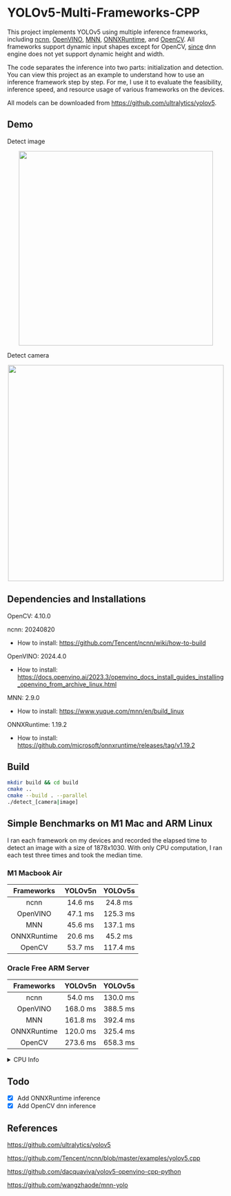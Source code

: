 # YOLOv5-Multi-Frameworks-CPP

This project implements YOLOv5 using multiple inference frameworks, including [ncnn](https://github.com/Tencent/ncnn), [OpenVINO](https://github.com/openvinotoolkit/openvino), [MNN](https://github.com/alibaba/MNN), [ONNXRuntime](https://github.com/microsoft/onnxruntime), and [OpenCV](https://github.com/opencv/opencv). All frameworks support dynamic input shapes except for OpenCV, [since](https://github.com/opencv/opencv/issues/19347#issuecomment-1868227401) dnn engine does not yet support dynamic height and width.

The code separates the inference into two parts: initialization and detection. You can view this project as an example to understand how to use an inference framework step by step. For me, I use it to evaluate the feasibility, inference speed, and resource usage of various frameworks on the devices.

All models can be downloaded from https://github.com/ultralytics/yolov5.

## Demo

Detect image

<p align="center">
  <img src="https://cdn.jsdelivr.net/gh/Avafly/ImageHostingService@master/uPic/SCR-20241007-ruzqq.jpg" width = "450">
</p>

Detect camera

<p align="center">
  <img src="https://cdn.jsdelivr.net/gh/Avafly/ImageHostingService@master/uPic/SCR-20241007-ruzq.png" width="500">
</p>

## Dependencies and Installations

OpenCV: 4.10.0

ncnn: 20240820

- How to install: https://github.com/Tencent/ncnn/wiki/how-to-build

OpenVINO: 2024.4.0

- How to install: https://docs.openvino.ai/2023.3/openvino_docs_install_guides_installing_openvino_from_archive_linux.html

MNN: 2.9.0

- How to install: https://www.yuque.com/mnn/en/build_linux

ONNXRuntime: 1.19.2

* How to install: https://github.com/microsoft/onnxruntime/releases/tag/v1.19.2

## Build

```bash
mkdir build && cd build
cmake ..
cmake --build . --parallel
./detect_[camera|image]
```

## Simple Benchmarks on M1 Mac and ARM Linux

I ran each framework on my devices and recorded the elapsed time to detect an image with a size of 1878x1030. With only CPU computation, I ran each test three times and took the median time.

### M1 Macbook Air

| Frameworks  | YOLOv5n | YOLOv5s  |
| :---------: | :-----: | :------: |
|    ncnn     | 14.6 ms | 24.8 ms  |
|  OpenVINO   | 47.1 ms | 125.3 ms |
|     MNN     | 45.6 ms | 137.1 ms |
| ONNXRuntime | 20.6 ms | 45.2 ms  |
|   OpenCV    | 53.7 ms | 117.4 ms |

### Oracle Free ARM Server

| Frameworks  | YOLOv5n  | YOLOv5s  |
| :---------: | :------: | :------: |
|    ncnn     | 54.0 ms  | 130.0 ms |
|  OpenVINO   | 168.0 ms | 388.5 ms |
|     MNN     | 161.8 ms | 392.4 ms |
| ONNXRuntime | 120.0 ms | 325.4 ms |
|   OpenCV    | 273.6 ms | 658.3 ms |

<details>
  <summary>CPU Info</summary>
<pre>
$ lscpu
Architecture:             aarch64
  CPU op-mode(s):         32-bit, 64-bit
  Byte Order:             Little Endian
CPU(s):                   1
  On-line CPU(s) list:    0
Vendor ID:                ARM
  Model name:             Neoverse-N1
    Model:                1
    Thread(s) per core:   1
    Core(s) per cluster:  1
    Socket(s):            -
    Cluster(s):           1
    Stepping:             r3p1
    BogoMIPS:             50.00
    Flags:                fp asimd evtstrm aes pmull sha1 sha2 crc32 atomics fphp asimdhp cpuid asimdrdm lrcpc dcpop asi
                          mddp
NUMA:
  NUMA node(s):           1
  NUMA node0 CPU(s):      0
Vulnerabilities:
  Gather data sampling:   Not affected
  Itlb multihit:          Not affected
  L1tf:                   Not affected
  Mds:                    Not affected
  Meltdown:               Not affected
  Mmio stale data:        Not affected
  Reg file data sampling: Not affected
  Retbleed:               Not affected
  Spec rstack overflow:   Not affected
  Spec store bypass:      Mitigation; Speculative Store Bypass disabled via prctl
  Spectre v1:             Mitigation; __user pointer sanitization
  Spectre v2:             Mitigation; CSV2, BHB
  Srbds:                  Not affected
  Tsx async abort:        Not affected
</pre>
</details>

## Todo

- [x] Add ONNXRuntime inference
- [x] Add OpenCV dnn inference

## References

https://github.com/ultralytics/yolov5

https://github.com/Tencent/ncnn/blob/master/examples/yolov5.cpp

https://github.com/dacquaviva/yolov5-openvino-cpp-python

https://github.com/wangzhaode/mnn-yolo
